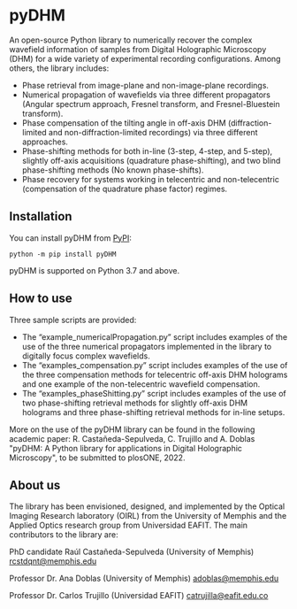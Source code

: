 pyDHM
=============

An open-source Python library to numerically recover the complex wavefield information of samples from Digital Holographic Microscopy (DHM) for a wide variety of experimental recording configurations. Among others, the library includes:

- Phase retrieval from image-plane and non-image-plane recordings.
- Numerical propagation of wavefields via three different propagators (Angular spectrum approach, Fresnel transform, and Fresnel-Bluestein transform).
- Phase compensation of the tilting angle in off-axis DHM (diffraction-limited and non-diffraction-limited recordings) via three different approaches.
- Phase-shifting methods for both in-line (3-step, 4-step, and 5-step), slightly off-axis acquisitions (quadrature phase-shifting), and two blind phase-shifting methods (No known phase-shifts).
- Phase recovery for systems working in telecentric and non-telecentric (compensation of the quadrature phase factor) regimes.

## Installation

You can install pyDHM from [PyPI](https://pypi.org/project/pyDHM/):

    python -m pip install pyDHM

pyDHM is supported on Python 3.7 and above.

## How to use

Three sample scripts are provided:

- The “example_numericalPropagation.py” script includes examples of the use of the three numerical propagators implemented in the library to digitally focus complex wavefields.
- The “examples_compensation.py” script includes examples of the use of the three compensation methods for telecentric off-axis DHM holograms and one example of the non-telecentric wavefield compensation.
- The “examples_phaseShitting.py” script includes examples of the use of two phase-shifting retrieval methods for slightly off-axis DHM holograms and three phase-shifting retrieval methods for in-line setups.

More on the use of the pyDHM library can be found in the following academic paper:
R. Castañeda-Sepulveda, C. Trujillo and A. Doblas "pyDHM: A Python library for applications in Digital Holographic Microscopy", to be submitted to plosONE, 2022.

## About us

The library has been envisioned, designed, and implemented by the Optical Imaging Research laboratory (OIRL) from the University of Memphis and the Applied Optics research group from Universidad EAFIT. The main contributors to the library are:

PhD candidate Raúl Castañeda-Sepulveda (University of Memphis) rcstdqnt@memphis.edu

Professor Dr. Ana Doblas (University of Memphis) adoblas@memphis.edu

Professor Dr. Carlos Trujillo (Universidad EAFIT) catrujilla@eafit.edu.co
